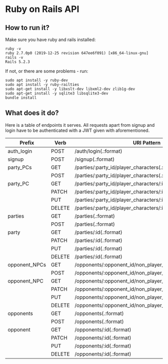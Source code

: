 # Ruby on Rails API

## How to run it?
Make sure you have ruby and rails installed:
```
ruby -v
ruby 2.7.0p0 (2019-12-25 revision 647ee6f091) [x86_64-linux-gnu]
rails -v
Rails 5.2.3
```
If not, or there are some problems - run:
```
sudo apt install -y ruby-dev
sudo apt install -y ruby-railties
sudo apt-get install -y libxslt-dev libxml2-dev zlib1g-dev 
sudo apt-get install -y sqlite3 libsqlite3-dev
bundle install
```

## What does it do?
Here is a table of endpoints it serves. All requests apart from signup and login have to be authenticated with a JWT given with aforementioned.

| Prefix        | Verb   | URI Pattern                                                 |
|---------------|--------|-------------------------------------------------------------|
| auth_login    | POST   | /auth/login(.:format)                                       |
| signup        | POST   | /signup(.:format)                                           |
| party_PCs     | GET    | /parties/:party_id/player_characters(.:format)              |
|               | POST   | /parties/:party_id/player_characters(.:format)              |
| party_PC      | GET    | /parties/:party_id/player_characters/:id(.:format)          |
|               | PATCH  | /parties/:party_id/player_characters/:id(.:format)          |
|               | PUT    | /parties/:party_id/player_characters/:id(.:format)          | 
|               | DELETE | /parties/:party_id/player_characters/:id(.:format)          | 
| parties       | GET    | /parties(.:format)                                          |
|               | POST   | /parties(.:format)                                          |
| party         | GET    | /parties/:id(.:format)                                      | 
|               | PATCH  | /parties/:id(.:format)                                      |
|               | PUT    | /parties/:id(.:format)                                      | 
|               | DELETE | /parties/:id(.:format)                                      | 
| opponent_NPCs | GET    | /opponents/:opponent_id/non_player_characters(.:format)     | 
|               | POST   | /opponents/:opponent_id/non_player_characters(.:format)     | 
| opponent_NPC  | GET    | /opponents/:opponent_id/non_player_characters/:id(.:format) | 
|               | PATCH  | /opponents/:opponent_id/non_player_characters/:id(.:format) | 
|               | PUT    | /opponents/:opponent_id/non_player_characters/:id(.:format) | 
|               | DELETE | /opponents/:opponent_id/non_player_characters/:id(.:format) | 
| opponents     | GET    | /opponents(.:format)                                        |
|               | POST   | /opponents(.:format)                                        |
| opponent      | GET    | /opponents/:id(.:format)                                    |
|               | PATCH  | /opponents/:id(.:format)                                    | opponents#update              |
|               | PUT    | /opponents/:id(.:format)                                    | opponents#update              |
|               | DELETE | /opponents/:id(.:format)                                    | opponents#destroy             |
